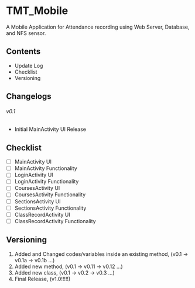# TMT_Mobile
A Mobile Application for Attendance recording using Web Server, Database, and NFS sensor.
## Contents
- Update Log
- Checklist
- Versioning
## Changelogs
###### v0.1
- Initial MainActivity UI Release
## Checklist
- [ ] MainActivity UI
- [ ] MainActivity Functionality
- [ ] LoginActivity UI
- [ ] LoginActivity Functionality
- [ ] CoursesActivity UI
- [ ] CoursesActivity Functionality
- [ ] SectionsActivity UI
- [ ] SectionsActivity Functionality
- [ ] ClassRecordActivity UI
- [ ] ClassRecordActivity Functionality
## Versioning
1. Added and Changed codes/variables inside an existing method, (v0.1 -> v0.1a -> v0.1b ...)
2. Added new method, (v0.1 -> v0.11 -> v0.12 ...)
3. Added new class, (v0.1 -> v0.2 -> v0.3 ...)
4. Final Release, (v1.0!!!!!)
